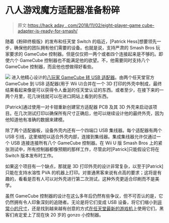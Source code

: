 # 八人游戏魔方适配器准备粉碎

> 原文:[https://hack aday . com/2018/11/02/eight-player-game cube-adapter-is-ready-for-smash/](https://hackaday.com/2018/11/02/eight-player-gamecube-adapter-is-ready-for-smash/)

随着《粉碎终极版》的发布和任天堂 Switch 的临近，[Patrick Hess]想要领先一步，确保他的团队拥有他们需要的设备。也就是说，支持严肃的 Smash Bros 玩家要求的 GameCube 控制器。但是仅仅把一两个或者四个连接起来是不够的。即使六个 GameCube 控制器也不能满足他的欲望。不，他需要同时支持八个 GameCube 控制器，而且他也想做得好看些。

[![](../Images/f7b7e6712f60f40b05b27de21f57ba07.png)](https://hackaday.com/wp-content/uploads/2018/11/8gcusb_detail.jpg) 进入他精心设计的[八玩家 GameCube 转 USB 适配器](https://www.thingiverse.com/thing:3180023)。由两个任天堂官方 GameCube 到 USB 适配器(用于 Wii U)合并在一个 3D 打印的外壳中制成，最终结果看起来像是可以获得令人垂涎的任天堂认证的东西。或者至少，在接下来的一两个月里，花几块钱就可以在进口网站上看到的东西。

[Patrick]通过使用一对卡钳重新创建官方适配器 PCB 及其 3D 外壳来启动该项目。在几次测试打印以确保所有尺寸正确后，他可以继续设计他的最终外壳，因为他知道他有准确的数据来建模。

除了两个适配器板，设备外壳内还有一个四端口 USB 集线器。每个适配器有两个 USB 引线，这里缩短以适合外壳内部，连接到集线器。集成集线器允许仅通过一个 USB 连接连接所有八个 GameCube 控制器。在 Wii U 版 Smash Bros 上的紧张测试中，所有控制器都像预期的那样工作，尽管此时[Patrick]只能假设它将在 Switch 版本发布时工作。

如果这个项目有一个缺点，那就是 3D 打印外壳的设计非常复杂，以至于[Patrick]只能在支持水溶性 PVA 的机器上打印。对普通黑客来说有点高的要求；这将是有趣的，看看是否有人可以对外壳进行第二次测试，这种外壳更适合印刷而不是美学。

虽然 GameCube 控制器的设计在这么多年后仍然有些争议，但不可否认的是，它仍然拥有令人印象深刻的追随者。无论是将它们变成 USB 设备，将它们缩小到[非常小的尺寸](https://hackaday.com/2018/01/31/what-is-this-a-controller-for-ants/)，还是找到越来越有创意的方式[在任天堂最新的游戏机](https://hackaday.com/2018/03/16/gamecube-dock-for-switch-mods-nintendo-with-more-nintendo/)上使用它们，黑客们肯定爱上了现在快 20 岁的 gonzo 小控制器。